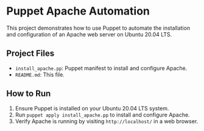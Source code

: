 # Puppet Apache Automation

This project demonstrates how to use Puppet to automate the installation and configuration of an Apache web server on Ubuntu 20.04 LTS.

## Project Files
- `install_apache.pp`: Puppet manifest to install and configure Apache.
- `README.md`: This file.

## How to Run
1. Ensure Puppet is installed on your Ubuntu 20.04 LTS system.
2. Run `puppet apply install_apache.pp` to install and configure Apache.
3. Verify Apache is running by visiting `http://localhost/` in a web browser.

